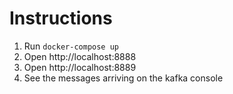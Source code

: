 # Instructions
1. Run `docker-compose up`
2. Open http://localhost:8888
3. Open http://localhost:8889
4. See the messages arriving on the kafka console
